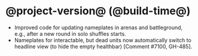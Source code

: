 # @project-version@ (@build-time@)

* Improved code for updating nameplates in arenas and battleground, e.g., after a new round in solo shuffles starts.
* Nameplates for interactable, but dead units now automatically switch to headline view (to hide the empty healthbar) [Comment #7100, GH-485].
